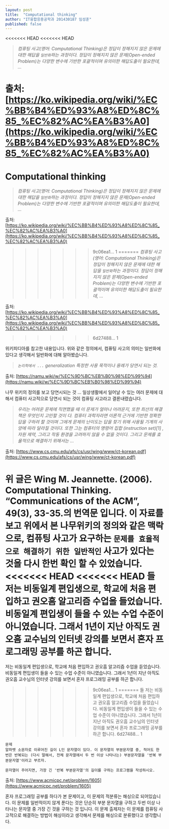 ```yaml
---
layout: post
title:  "Computational thinking"
author: "IT융합응용공학과 201430187 임성훈"
published: false
---
```


<<<<<<< HEAD
<<<<<<< HEAD
> *컴퓨팅 사고(영어: Computational Thinking)은 정답이 정해지지 않은 문제에 대한 해답을 `일반화`하는 과정이다. 정답이 정해지지 않은 문제(Open-ended Problem)는 다양한 변수에 기반한 포괄적이며 유의미한 해답도출이 필요한데, ...*

출처: [https://ko.wikipedia.org/wiki/%EC%BB%B4%ED%93%A8%ED%8C%85_%EC%82%AC%EA%B3%A0](https://ko.wikipedia.org/wiki/%EC%BB%B4%ED%93%A8%ED%8C%85_%EC%82%AC%EA%B3%A0) 
=======
# Computational thinking

> *컴퓨팅 사고(영어: Computational Thinking)은 정답이 정해지지 않은 문제에 대한 해답을 `일반화`하는 과정이다. 정답이 정해지지 않은 문제(Open-ended Problem)는 다양한 변수에 기반한 포괄적이며 유의미한 해답도출이 필요한데, ...*

출처: [https://ko.wikipedia.org/wiki/%EC%BB%B4%ED%93%A8%ED%8C%85_%EC%82%AC%EA%B3%A0](https://ko.wikipedia.org/wiki/%EC%BB%B4%ED%93%A8%ED%8C%85_%EC%82%AC%EA%B3%A0)
>>>>>>> 9c06ea1... 1
=======
> *컴퓨팅 사고(영어: Computational Thinking)은 정답이 정해지지 않은 문제에 대한 해답을 `일반화`하는 과정이다. 정답이 정해지지 않은 문제(Open-ended Problem)는 다양한 변수에 기반한 포괄적이며 유의미한 해답도출이 필요한데, ...*

출처: [https://ko.wikipedia.org/wiki/%EC%BB%B4%ED%93%A8%ED%8C%85_%EC%82%AC%EA%B3%A0](https://ko.wikipedia.org/wiki/%EC%BB%B4%ED%93%A8%ED%8C%85_%EC%82%AC%EA%B3%A0) 
>>>>>>> 6d27488... 1

위키피디아를 참고한 내용입니다.  위와 같은 정의에서, 컴퓨팅 사고의 의미는 일반화에 있다고 생각해서 일반화에 대해 알아봤습니다.

> *`논리학에서 ...` generalization 특정한 사용 목적이나 용례가 당연시 되는 것.*

출처: [https://namu.wiki/w/%EC%9D%BC%EB%B0%98%ED%99%94](https://namu.wiki/w/%EC%9D%BC%EB%B0%98%ED%99%94)

나무 위키의 정의를 보고 당연시되는 것 ... 일상생활에서 일어날 수 있는 여러 문제에 대해서 컴퓨터 사고적으로 당연시 되는 것이 컴퓨팅 사고라고 결론내렸습니다.

> *우리는 어려운 문제에 직면했을 때 이 문제가 얼마나 어려운지, 또한 최선의 해결책은 무엇인지 고민할 것이 다. 컴퓨터 과학자라면 이론적 근거에 기반한 정확한 답을 구하려 할 것이며 그에게 문제의 난이도는 답을 찾기 위해 사용될 기계의 사양에 따라 달라질 것이다. 또한 그는 컴퓨터의 명령어 집합 (instruction set)[1] , 자원 제약, 그리고 작동 환경을 고려하지 않을 수 없을 것이다. 그리고 문제를 효율적으로 해결하기 위해서는 ...*

출처: [https://www.cs.cmu.edu/afs/cs/usr/wing/www/ct-korean.pdf](https://www.cs.cmu.edu/afs/cs/usr/wing/www/ct-korean.pdf)

위 글은 Wing M. Jeannette. (2006). Computational Thinking. “Communications of the ACM”, 49(3), 33-35.의 번역문 입니다. 이 자료를 보고 위에서 본 나무위키의 정의와 같은 맥락으로, 컴퓨팅 사고가 요구하는 `문제를 효율적으로 해결하기 위한 일반적인` 사고가 있다는 것을 다시 한번 확인 할 수 있었습니다.
<<<<<<< HEAD
<<<<<<< HEAD
들
저는 비동일계 편입생으로, 학교에 처음 편입하고 권오흠 알고리즘 수업을 들었습니다. 비동일계 편입생이 들을 수 있는 수업 수준이 아니였습니다. 그래서 1년이 지난 아직도 권오흠 교수님의 인터넷 강의를 보면서 혼자 프로그래밍 공부를 하곤 합니다.
=======

저는 비동일계 편입생으로, 학교에 처음 편입하고 권오흠 알고리즘 수업을 듣었습니다. 비동일계 편입생이 들을 수 있는 수업 수준이 아니였습니다. 그래서 1년이 지난 아직도 권오흠 교수님의 인터넷 강의를 보면서 혼자 프로그래밍 공부를 하곤 합니다.
>>>>>>> 9c06ea1... 1
=======
들
저는 비동일계 편입생으로, 학교에 처음 편입하고 권오흠 알고리즘 수업을 들었습니다. 비동일계 편입생이 들을 수 있는 수업 수준이 아니였습니다. 그래서 1년이 지난 아직도 권오흠 교수님의 인터넷 강의를 보면서 혼자 프로그래밍 공부를 하곤 합니다.
>>>>>>> 6d27488... 1

```
문제
알파벳 소문자로 이루어진 길이 L인 문자열이 있다. 이 문자열의 부분문자열 중, 적어도 한 번은 반복되는 (다시 말해서, 전체 문자열에서 두 번 이상 나타나는) 부분문자열을 '반복 부분문자열'이라고 부르자.

문자열이 주어지면, 가장 긴 '반복 부분문자열'의 길이를 구하는 프로그램을 작성하시오.
```

출처: [https://www.acmicpc.net/problem/1605](https://www.acmicpc.net/problem/1605)

혼자 프로그래밍 공부를 하다가 본 문제이고, 이 문제의 적분류는 해싱으로 되어있습니다.
이 문제를 일반적이지 않게 푼다는 것은 단순히 부분 문자열을 구하고 두번 이상 나타나는 문자열 중 가장 긴 것을 구하는 것 입니다.
이 문제 출제자는 이 문제를 컴퓨팅 사고적으로 해결하는 방법이 해싱이라고 생각해서 문제를 해싱으로 분류했다고 생각합니다.

